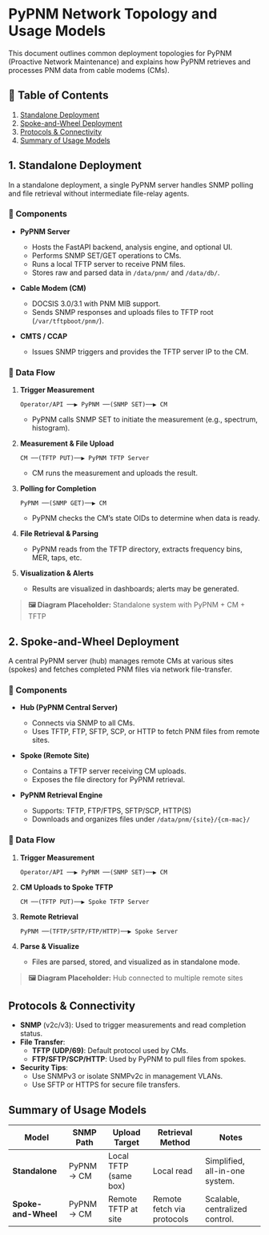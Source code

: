 # PyPNM Network Topology and Usage Models

This document outlines common deployment topologies for PyPNM (Proactive Network Maintenance) and explains how PyPNM retrieves and processes PNM data from cable modems (CMs).

## 📑 Table of Contents

1. [Standalone Deployment](#1-standalone-deployment)
2. [Spoke-and-Wheel Deployment](#2-spoke-and-wheel-deployment)
3. [Protocols & Connectivity](#protocols--connectivity)
4. [Summary of Usage Models](#summary-of-usage-models)

## 1. Standalone Deployment

In a standalone deployment, a single PyPNM server handles SNMP polling and file retrieval without intermediate file-relay agents.

### 🧩 Components

- **PyPNM Server**
  - Hosts the FastAPI backend, analysis engine, and optional UI.
  - Performs SNMP SET/GET operations to CMs.
  - Runs a local TFTP server to receive PNM files.
  - Stores raw and parsed data in `/data/pnm/` and `/data/db/`.

- **Cable Modem (CM)**
  - DOCSIS 3.0/3.1 with PNM MIB support.
  - Sends SNMP responses and uploads files to TFTP root (`/var/tftpboot/pnm/`).

- **CMTS / CCAP**
  - Issues SNMP triggers and provides the TFTP server IP to the CM.

### 🔁 Data Flow

1. **Trigger Measurement**

   ```text
   Operator/API ──▶ PyPNM ──(SNMP SET)──▶ CM
   ```
   * PyPNM calls SNMP SET to initiate the measurement (e.g., spectrum, histogram).

2. **Measurement & File Upload**

   ```text
   CM ──(TFTP PUT)──▶ PyPNM TFTP Server
   ```
   * CM runs the measurement and uploads the result.

3. **Polling for Completion**

   ```text
   PyPNM ──(SNMP GET)──▶ CM
   ```
   * PyPNM checks the CM’s state OIDs to determine when data is ready.

4. **File Retrieval & Parsing**
   * PyPNM reads from the TFTP directory, extracts frequency bins, MER, taps, etc.

5. **Visualization & Alerts**
   * Results are visualized in dashboards; alerts may be generated.

> **🖼️ Diagram Placeholder:** Standalone system with PyPNM + CM + TFTP

## 2. Spoke-and-Wheel Deployment

A central PyPNM server (hub) manages remote CMs at various sites (spokes) and fetches completed PNM files via network file-transfer.

### 🧩 Components

- **Hub (PyPNM Central Server)**
  - Connects via SNMP to all CMs.
  - Uses TFTP, FTP, SFTP, SCP, or HTTP to fetch PNM files from remote sites.

- **Spoke (Remote Site)**
  - Contains a TFTP server receiving CM uploads.
  - Exposes the file directory for PyPNM retrieval.

- **PyPNM Retrieval Engine**
  - Supports: TFTP, FTP/FTPS, SFTP/SCP, HTTP(S)
  - Downloads and organizes files under `/data/pnm/{site}/{cm-mac}/`

### 🔁 Data Flow

1. **Trigger Measurement**

   ```text
   Operator/API ──▶ PyPNM ──(SNMP SET)──▶ CM
   ```

2. **CM Uploads to Spoke TFTP**

   ```text
   CM ──(TFTP PUT)──▶ Spoke TFTP Server
   ```

3. **Remote Retrieval**

   ```text
   PyPNM ──(TFTP/SFTP/FTP/HTTP)──▶ Spoke Server
   ```

4. **Parse & Visualize**
   * Files are parsed, stored, and visualized as in standalone mode.

> **🖼️ Diagram Placeholder:** Hub connected to multiple remote sites

## Protocols & Connectivity

- **SNMP** (v2c/v3): Used to trigger measurements and read completion status.
- **File Transfer**:
  - **TFTP (UDP/69)**: Default protocol used by CMs.
  - **FTP/SFTP/SCP/HTTP**: Used by PyPNM to pull files from spokes.
- **Security Tips**:
  - Use SNMPv3 or isolate SNMPv2c in management VLANs.
  - Use SFTP or HTTPS for secure file transfers.

## Summary of Usage Models

| Model              | SNMP Path     | Upload Target           | Retrieval Method          | Notes                                       |
|-------------------|---------------|--------------------------|---------------------------|---------------------------------------------|
| **Standalone**    | PyPNM → CM    | Local TFTP (same box)    | Local read                | Simplified, all-in-one system.              |
| **Spoke-and-Wheel**| PyPNM → CM    | Remote TFTP at site      | Remote fetch via protocols| Scalable, centralized control.              |
